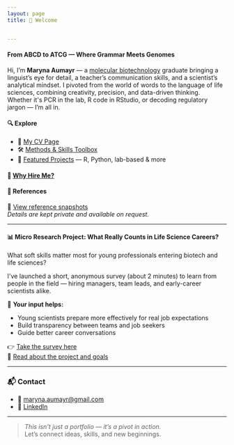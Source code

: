 ```yaml
---
layout: page
title: 👋 Welcome


---
```



#### From ABCD to ATCG — Where Grammar Meets Genomes 

Hi, I’m **Maryna Aumayr** — a [molecular biotechnology](assets/Curlum.png) graduate bringing a linguist’s eye for detail, a teacher’s communication skills, and a scientist’s analytical mindset.
I pivoted from the world of words to the language of life sciences, combining creativity, precision, and data-driven thinking.  
Whether it's PCR in the lab, R code in RStudio, or decoding regulatory jargon — I’m all in.



#### 🔍 Explore

- 📄 [My CV Page](cv.md) 
- 🛠️  [Methods & Skills Toolbox](skills.md)
- 🚀 [Featured Projects](projects.md) — R, Python, lab-based & more
  
#### 🤝 [Why Hire Me?](hireme.md)

#### 📄 References
🔗 [View reference snapshots](references.md) <br>
*Details are kept private and available on request.*

---

#### 📊 Micro Research Project: What Really Counts in Life Science Careers?

What soft skills matter most for young professionals entering biotech and life sciences?

I've launched a short, anonymous survey (about 2 minutes) to learn from people in the field — hiring managers, team leads, and early-career scientists alike.

💬 **Your input helps:**
- Young scientists prepare more effectively for real job expectations
- Build transparency between teams and job seekers
- Guide better career conversations

👉 [Take the survey here](https://lnkd.in/dCs4Bej8)<br>
📄 [Read about the project and goals](soft_skills_survey.md)


---

### 📬 Contact

- 📧 maryna.aumayr@gmail.com   
- 🔗 [LinkedIn](https://www.linkedin.com/in/maryna-aumayr-71110b93/)

---

> _This isn’t just a portfolio — it’s a pivot in action._  
Let’s connect ideas, skills, and new beginnings.
